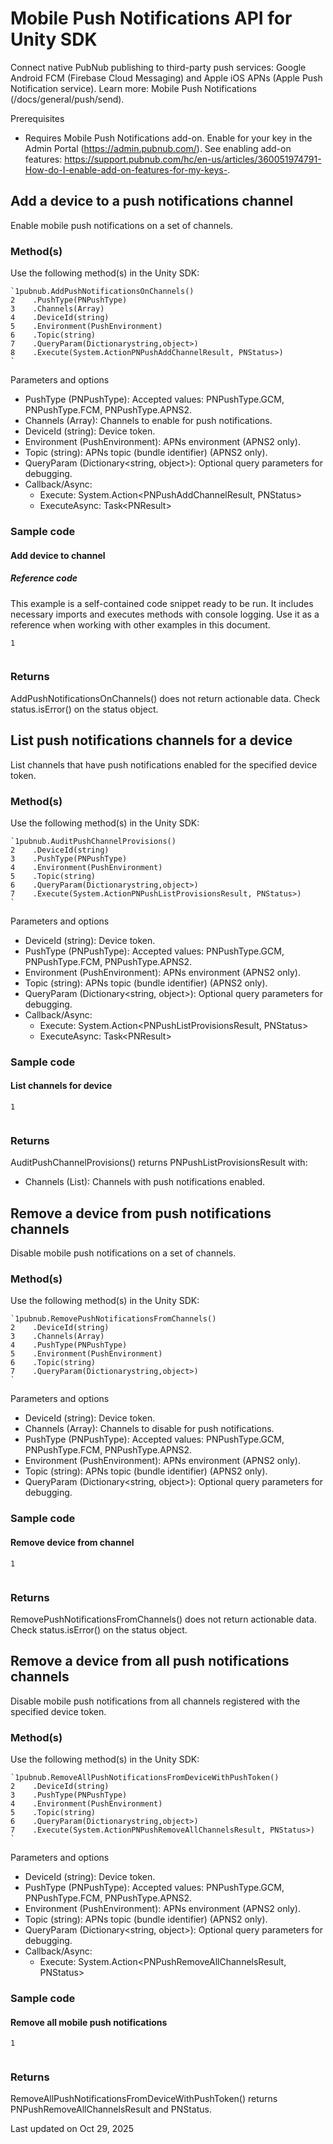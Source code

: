 # Mobile Push Notifications API for Unity SDK

Connect native PubNub publishing to third-party push services: Google Android FCM (Firebase Cloud Messaging) and Apple iOS APNs (Apple Push Notification service). Learn more: Mobile Push Notifications (/docs/general/push/send).

Prerequisites
- Requires Mobile Push Notifications add-on. Enable for your key in the Admin Portal (https://admin.pubnub.com/). See enabling add-on features: https://support.pubnub.com/hc/en-us/articles/360051974791-How-do-I-enable-add-on-features-for-my-keys-.

## Add a device to a push notifications channel[​](#add-a-device-to-a-push-notifications-channel)

Enable mobile push notifications on a set of channels.

### Method(s)[​](#methods)

Use the following method(s) in the Unity SDK:

```
`1pubnub.AddPushNotificationsOnChannels()  
2    .PushType(PNPushType)  
3    .Channels(Array)  
4    .DeviceId(string)  
5    .Environment(PushEnvironment)  
6    .Topic(string)  
7    .QueryParam(Dictionarystring,object>)  
8    .Execute(System.ActionPNPushAddChannelResult, PNStatus>)  
`
```

Parameters and options
- PushType (PNPushType): Accepted values: PNPushType.GCM, PNPushType.FCM, PNPushType.APNS2.
- Channels (Array): Channels to enable for push notifications.
- DeviceId (string): Device token.
- Environment (PushEnvironment): APNs environment (APNS2 only).
- Topic (string): APNs topic (bundle identifier) (APNS2 only).
- QueryParam (Dictionary<string, object>): Optional query parameters for debugging.
- Callback/Async:
  - Execute: System.Action<PNPushAddChannelResult, PNStatus>
  - ExecuteAsync: Task<PNResult<PNPushAddChannelResult>>

### Sample code[​](#sample-code)

#### Add device to channel[​](#add-device-to-channel)

##### Reference code
This example is a self-contained code snippet ready to be run. It includes necessary imports and executes methods with console logging. Use it as a reference when working with other examples in this document.

```
1
  

```

### Returns[​](#returns)

AddPushNotificationsOnChannels() does not return actionable data. Check status.isError() on the status object.

## List push notifications channels for a device[​](#list-push-notifications-channels-for-a-device)

List channels that have push notifications enabled for the specified device token.

### Method(s)[​](#methods-1)

Use the following method(s) in the Unity SDK:

```
`1pubnub.AuditPushChannelProvisions()  
2    .DeviceId(string)  
3    .PushType(PNPushType)  
4    .Environment(PushEnvironment)  
5    .Topic(string)  
6    .QueryParam(Dictionarystring,object>)  
7    .Execute(System.ActionPNPushListProvisionsResult, PNStatus>)  
`
```

Parameters and options
- DeviceId (string): Device token.
- PushType (PNPushType): Accepted values: PNPushType.GCM, PNPushType.FCM, PNPushType.APNS2.
- Environment (PushEnvironment): APNs environment (APNS2 only).
- Topic (string): APNs topic (bundle identifier) (APNS2 only).
- QueryParam (Dictionary<string, object>): Optional query parameters for debugging.
- Callback/Async:
  - Execute: System.Action<PNPushListProvisionsResult, PNStatus>
  - ExecuteAsync: Task<PNResult<PNPushListProvisionsResult>>

### Sample code[​](#sample-code-1)

#### List channels for device[​](#list-channels-for-device)

```
1
  

```

### Returns[​](#returns-1)

AuditPushChannelProvisions() returns PNPushListProvisionsResult with:
- Channels (List<string>): Channels with push notifications enabled.

## Remove a device from push notifications channels[​](#remove-a-device-from-push-notifications-channels)

Disable mobile push notifications on a set of channels.

### Method(s)[​](#methods-2)

Use the following method(s) in the Unity SDK:

```
`1pubnub.RemovePushNotificationsFromChannels()  
2    .DeviceId(string)  
3    .Channels(Array)  
4    .PushType(PNPushType)  
5    .Environment(PushEnvironment)  
6    .Topic(string)  
7    .QueryParam(Dictionarystring,object>)  
`
```

Parameters and options
- DeviceId (string): Device token.
- Channels (Array): Channels to disable for push notifications.
- PushType (PNPushType): Accepted values: PNPushType.GCM, PNPushType.FCM, PNPushType.APNS2.
- Environment (PushEnvironment): APNs environment (APNS2 only).
- Topic (string): APNs topic (bundle identifier) (APNS2 only).
- QueryParam (Dictionary<string, object>): Optional query parameters for debugging.

### Sample code[​](#sample-code-2)

#### Remove device from channel[​](#remove-device-from-channel)

```
1
  

```

### Returns[​](#returns-2)

RemovePushNotificationsFromChannels() does not return actionable data. Check status.isError() on the status object.

## Remove a device from all push notifications channels[​](#remove-a-device-from-all-push-notifications-channels)

Disable mobile push notifications from all channels registered with the specified device token.

### Method(s)[​](#methods-3)

Use the following method(s) in the Unity SDK:

```
`1pubnub.RemoveAllPushNotificationsFromDeviceWithPushToken()  
2    .DeviceId(string)  
3    .PushType(PNPushType)  
4    .Environment(PushEnvironment)  
5    .Topic(string)  
6    .QueryParam(Dictionarystring,object>)  
7    .Execute(System.ActionPNPushRemoveAllChannelsResult, PNStatus>)  
`
```

Parameters and options
- DeviceId (string): Device token.
- PushType (PNPushType): Accepted values: PNPushType.GCM, PNPushType.FCM, PNPushType.APNS2.
- Environment (PushEnvironment): APNs environment (APNS2 only).
- Topic (string): APNs topic (bundle identifier) (APNS2 only).
- QueryParam (Dictionary<string, object>): Optional query parameters for debugging.
- Callback/Async:
  - Execute: System.Action<PNPushRemoveAllChannelsResult, PNStatus>

### Sample code[​](#sample-code-3)

#### Remove all mobile push notifications[​](#remove-all-mobile-push-notifications)

```
1
  

```

### Returns[​](#returns-3)

RemoveAllPushNotificationsFromDeviceWithPushToken() returns PNPushRemoveAllChannelsResult and PNStatus.

Last updated on Oct 29, 2025